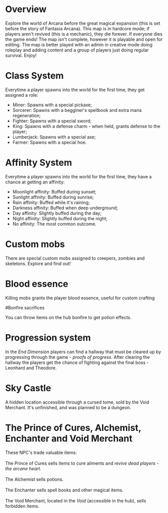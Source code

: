 # Overview

Explore the world of Arcana before the great magical expansion (this is set before the story of Fantasia Arcana). This map is in hardcore mode; if players aren't revived (this is a mechanic), they die forever. If everyone dies the game ends! The map isn't complete, however it is playable and open for editing. The map is better played with an admin in creative mode doing roleplay and adding content and a group of players just doing regular survival. Enjoy!

# Class System

Everytime a player spawns into the world for the first time, they get assigned a role:</br>
- Miner: Spawns with a special pickaxe;</br>
- Sorcerer: Spawns with a begginer's spellbook and extra mana regeneration;</br>
- Fighter: Spawns with a special sword;</br>
- King: Spawns with a defense charm - when held, grants defense to the player;</br>
- Lumberjack: Spawns with a special axe;</br>
- Farmer: Spawns with a special hoe.</br>

# Affinity System

Everytime a player spawns into the world for the first time, they have a chance at getting an affinity:
- Moonlight affinity: Buffed during sunset;</br>
- Sunlight affinity: Buffed during sunrise;</br>
- Rain affinity: Buffed while it's raining;</br>
- Darkness affinity: Buffed when deep underground;</br>
- Day affinity: Slightly buffed during the day;</br>
- Night affinity: Slightly buffed during the night;</br>
- No affinity: The most common outcome.</br>

# Custom mobs

There are special custom mobs assigned to creepers, zombies and skeletons. Explore and find out!

# Blood essence

Killing mobs grants the player blood essence, useful for custom crafting

#Bonfire sacrifices

You can throw items on the hub bonfire to get potion effects.

# Progression system

In the *End Dimension* players can find a hallway that must be cleared up by progressing through the game - *proofs of progress*. After clearing the hallway the players get the chance of fighting against the final boss - Leonhard and Theodore.

# Sky Castle

A hidden location accessible through a cursed tome, sold by the Void Merchant. It's unfinished, and was planned to be a dungeon.

# The Prince of Cures, Alchemist, Enchanter and Void Merchant

These NPC's trade valuable items:</br></br>
The Prince of Cures sells items to cure ailments and *revive dead players - the arcane heart*.</br></br>
The Alchemist sells potions.</br></br>
The Enchanter sells spell books and other magical items.</br></br>
The Void Merchant, located in the *Void* (accessible in the hub), sells forbidden items.
